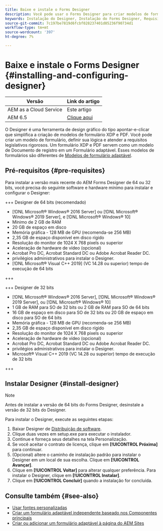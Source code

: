 ```yaml
---
title: Baixe e instale o Forms Designer
description: Você pode usar o Forms Designer para criar modelos de formulário XDP e PDF que servem como modelo para um Documento de registro. O Designer está disponível com o [!DNL AEM Forms] licença.
keywords: Instalação do Designer, Instalação do Forms Designer, Requisitos para instalação do Forms Designer
source-git-commit: 7c197be7819d6fcbf028237401d05236f90734d1
workflow-type: tm+mt
source-wordcount: '397'
ht-degree: 7%

---
```



# Baixe e instale o Forms Designer {#installing-and-configuring-designer}

| Versão | Link do artigo |
| -------- | ---------------------------- |
| AEM as a Cloud Service | Este artigo |
| AEM 6.5 | [Clique aqui](https://experienceleague.adobe.com/docs/experience-manager-65/forms/install-aem-forms/jee-installation/installing-configuring-designer.html) |

O Designer é uma ferramenta de design gráfico do tipo apontar-e-clicar que simplifica a criação de modelos de formulário XDP e PDF. Você pode criar um modelo de formulário, definir sua lógica e atender a requisitos legislativos rigorosos. Um formulário XDP e PDF servem como um modelo de Documento de registro em um Formulário adaptável. Esses modelos de formulários são diferentes de [Modelos de formulário adaptável](template-editor.md).

## Pré-requisitos {#pre-requisites}

Para instalar a versão mais recente do AEM Forms Designer de 64 ou 32 bits, você precisa do seguinte software e hardware mínimo para instalar e configurar o Designer:

+++ Designer de 64 bits (recomendado)

* [!DNL Microsoft® Windows® 2016 Server] ou [!DNL Microsoft® Windows® 2019 Server], e [!DNL Microsoft® Windows® 10]
* Mínimo de 2 GB de RAM
* 20 GB de espaço em disco
* Memória gráfica - 128 MB de GPU (recomenda-se 256 MB)
* 2,35 GB de espaço disponível em disco rígido
* Resolução do monitor de 1024 X 768 pixels ou superior
* Aceleração de hardware de vídeo (opcional)
* Acrobat Pro DC, Acrobat Standard DC ou Adobe Acrobat Reader DC.
* privilégios administrativos para instalar o Designer.
* [!DNL Microsoft® Visual C++ 2019] (VC 14.28 ou superior) tempo de execução de 64 bits

+++

+++ Designer de 32 bits

* [!DNL Microsoft® Windows® 2016 Server], [!DNL Microsoft® Windows® 2019 Server], ou [!DNL Microsoft® Windows® 10]
* 1 GB de RAM para SO de 32 bits ou 2 GB de RAM para SO de 64 bits
* 16 GB de espaço em disco para SO de 32 bits ou 20 GB de espaço em disco para SO de 64 bits
* Memória gráfica - 128 MB de GPU (recomenda-se 256 MB)
* 2,35 GB de espaço disponível em disco rígido
* Resolução do monitor de 1024 X 768 pixels ou superior
* Aceleração de hardware de vídeo (opcional)
* Acrobat Pro DC, Acrobat Standard DC ou Adobe Acrobat Reader DC.
* privilégios administrativos para instalar o Designer.
* Microsoft® Visual C++ 2019 (VC 14.28 ou superior) tempo de execução de 32 bits

+++

## Instalar Designer {#install-designer}

>[!NOTE]
>
> Antes de instalar a versão de 64 bits do Forms Designer, desinstale a versão de 32 bits do Designer.

Para instalar o Designer, execute as seguintes etapas:

1. Baixar Designer de [Distribuição de software](https://experience.adobe.com/downloads).
1. Clique duas vezes em setup.exe para executar o instalador.
1. Continue e forneça seus detalhes na tela Personalização.
1. Se você aceitar o contrato de licença, clique em **[!UICONTROL Próxima]** para continuar.
1. (Opcional) altere o caminho de instalação padrão para instalar o Designer em um local de sua escolha. Clique em **[!UICONTROL Avançar]**.
1. Clique em **[!UICONTROL Voltar]** para alterar qualquer preferência. Para instalar o Designer, clique em **[!UICONTROL Instalar]**.
1. Clique em **[!UICONTROL Concluir]** quando a instalação for concluída.

## Consulte também {#see-also}

* [Usar fontes personalizadas](/help/forms/use-custom-fonts.md)
* [Criar um formulário adaptável independente baseado nos Componentes principais](/help/forms/creating-adaptive-form-core-components.md)
* [Criar ou adicionar um formulário adaptável à página do AEM Sites](/help/forms/create-or-add-an-adaptive-form-to-aem-sites-page.md)
